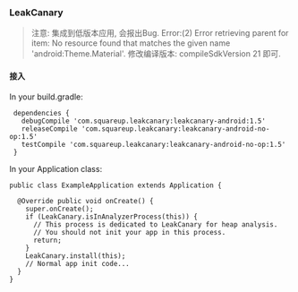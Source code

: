 ### LeakCanary
>注意: 集成到低版本应用, 会报出Bug.
Error:(2) Error retrieving parent for item: No resource found that matches the given name 'android:Theme.Material'.
修改编译版本: compileSdkVersion 21 即可.


#### 接入  
In your build.gradle:
````
 dependencies {
   debugCompile 'com.squareup.leakcanary:leakcanary-android:1.5'
   releaseCompile 'com.squareup.leakcanary:leakcanary-android-no-op:1.5'
   testCompile 'com.squareup.leakcanary:leakcanary-android-no-op:1.5'
 }
 ````
In your Application class:
````
public class ExampleApplication extends Application {

  @Override public void onCreate() {
    super.onCreate();
    if (LeakCanary.isInAnalyzerProcess(this)) {
      // This process is dedicated to LeakCanary for heap analysis.
      // You should not init your app in this process.
      return;
    }
    LeakCanary.install(this);
    // Normal app init code...
  }
}
````
